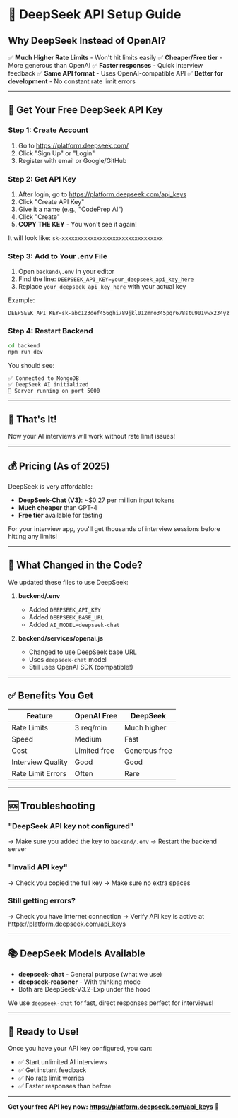 # 🚀 DeepSeek API Setup Guide

## Why DeepSeek Instead of OpenAI?

✅ **Much Higher Rate Limits** - Won't hit limits easily
✅ **Cheaper/Free tier** - More generous than OpenAI
✅ **Faster responses** - Quick interview feedback
✅ **Same API format** - Uses OpenAI-compatible API
✅ **Better for development** - No constant rate limit errors

---

## 📝 Get Your Free DeepSeek API Key

### Step 1: Create Account
1. Go to https://platform.deepseek.com/
2. Click "Sign Up" or "Login"
3. Register with email or Google/GitHub

### Step 2: Get API Key
1. After login, go to https://platform.deepseek.com/api_keys
2. Click "Create API Key"
3. Give it a name (e.g., "CodePrep AI")
4. Click "Create"
5. **COPY THE KEY** - You won't see it again!

It will look like: `sk-xxxxxxxxxxxxxxxxxxxxxxxxxxxxxxxx`

### Step 3: Add to Your .env File
1. Open `backend\.env` in your editor
2. Find the line: `DEEPSEEK_API_KEY=your_deepseek_api_key_here`
3. Replace `your_deepseek_api_key_here` with your actual key

Example:
```env
DEEPSEEK_API_KEY=sk-abc123def456ghi789jkl012mno345pqr678stu901vwx234yz
```

### Step 4: Restart Backend
```bash
cd backend
npm run dev
```

You should see:
```
✅ Connected to MongoDB
✅ DeepSeek AI initialized
🚀 Server running on port 5000
```

---

## 🎯 That's It!

Now your AI interviews will work without rate limit issues!

---

## 💰 Pricing (As of 2025)

DeepSeek is very affordable:
- **DeepSeek-Chat (V3)**: ~$0.27 per million input tokens
- **Much cheaper** than GPT-4
- **Free tier** available for testing

For your interview app, you'll get thousands of interview sessions before hitting any limits!

---

## 🔧 What Changed in the Code?

We updated these files to use DeepSeek:

1. **backend/.env**
   - Added `DEEPSEEK_API_KEY`
   - Added `DEEPSEEK_BASE_URL`
   - Added `AI_MODEL=deepseek-chat`

2. **backend/services/openai.js**
   - Changed to use DeepSeek base URL
   - Uses `deepseek-chat` model
   - Still uses OpenAI SDK (compatible!)

---

## ✅ Benefits You Get

| Feature | OpenAI Free | DeepSeek |
|---------|-------------|----------|
| Rate Limits | 3 req/min | Much higher |
| Speed | Medium | Fast |
| Cost | Limited free | Generous free |
| Interview Quality | Good | Good |
| Rate Limit Errors | Often | Rare |

---

## 🆘 Troubleshooting

### "DeepSeek API key not configured"
→ Make sure you added the key to `backend/.env`
→ Restart the backend server

### "Invalid API key"
→ Check you copied the full key
→ Make sure no extra spaces

### Still getting errors?
→ Check you have internet connection
→ Verify API key is active at https://platform.deepseek.com/api_keys

---

## 📚 DeepSeek Models Available

- **deepseek-chat** - General purpose (what we use)
- **deepseek-reasoner** - With thinking mode
- Both are DeepSeek-V3.2-Exp under the hood

We use `deepseek-chat` for fast, direct responses perfect for interviews!

---

## 🎉 Ready to Use!

Once you have your API key configured, you can:
- ✅ Start unlimited AI interviews
- ✅ Get instant feedback
- ✅ No rate limit worries
- ✅ Faster responses than before

---

**Get your free API key now: https://platform.deepseek.com/api_keys** 🚀
